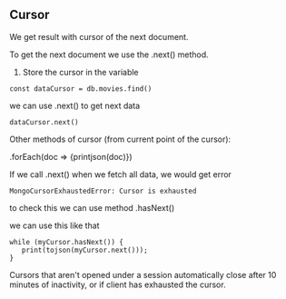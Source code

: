 ﻿## Cursor

We get result with cursor of the next document.

To get the next document we use the .next() method.

1. Store the cursor in the variable
```
const dataCursor = db.movies.find()
```
we can use .next() to get next data
```
dataCursor.next()
```

Other methods of cursor (from current point of the cursor):

.forEach(doc => {printjson(doc)})

If we call .next() when we fetch all data, we would get error
```
MongoCursorExhaustedError: Cursor is exhausted
```

to check this we can use method .hasNext()

we can use this like that
```
while (myCursor.hasNext()) {
   print(tojson(myCursor.next()));
}
```

Cursors that aren't opened under a session automatically close after 10 minutes of inactivity, or if client has exhausted the cursor.



